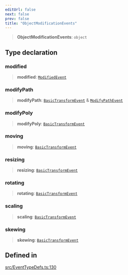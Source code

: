 ```yaml
---
editUrl: false
next: false
prev: false
title: "ObjectModificationEvents"
---
```


> **ObjectModificationEvents**: `object`

## Type declaration

### modified

> **modified**: [`ModifiedEvent`](/api/interfaces/modifiedevent/)

### modifyPath

> **modifyPath**: [`BasicTransformEvent`](/api/interfaces/basictransformevent/) & [`ModifyPathEvent`](/api/interfaces/modifypathevent/)

### modifyPoly

> **modifyPoly**: [`BasicTransformEvent`](/api/interfaces/basictransformevent/)

### moving

> **moving**: [`BasicTransformEvent`](/api/interfaces/basictransformevent/)

### resizing

> **resizing**: [`BasicTransformEvent`](/api/interfaces/basictransformevent/)

### rotating

> **rotating**: [`BasicTransformEvent`](/api/interfaces/basictransformevent/)

### scaling

> **scaling**: [`BasicTransformEvent`](/api/interfaces/basictransformevent/)

### skewing

> **skewing**: [`BasicTransformEvent`](/api/interfaces/basictransformevent/)

## Defined in

[src/EventTypeDefs.ts:130](https://github.com/fabricjs/fabric.js/blob/c093e29e73123dafcfa091ff4d5e04e690bb796e/src/EventTypeDefs.ts#L130)
